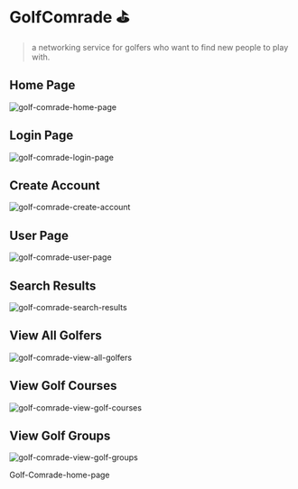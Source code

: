 # GolfComrade :golf:
> a networking service for golfers who want to find new people to play with.

## Home Page
![golf-comrade-home-page](https://cloud.githubusercontent.com/assets/19395858/16741967/973e2b70-475a-11e6-94aa-c86632ac49cc.png)
## Login Page
![golf-comrade-login-page](https://cloud.githubusercontent.com/assets/19395858/16741970/9ab89fa6-475a-11e6-9a47-129e1c697c03.png)
## Create Account
![golf-comrade-create-account](https://cloud.githubusercontent.com/assets/19395858/16741975/9f355de4-475a-11e6-92fe-4aa138161152.png)
## User Page
![golf-comrade-user-page](https://cloud.githubusercontent.com/assets/19395858/16741986/a8379aa6-475a-11e6-8205-70b20a0af1df.png)
## Search Results
![golf-comrade-search-results](https://cloud.githubusercontent.com/assets/19395858/16741992/abaf5a66-475a-11e6-9ae4-d18981dedd44.png)
## View All Golfers
![golf-comrade-view-all-golfers](https://cloud.githubusercontent.com/assets/19395858/16741994/ae2a6ef2-475a-11e6-8d60-801604c5f6fa.png)
## View Golf Courses
![golf-comrade-view-golf-courses](https://cloud.githubusercontent.com/assets/19395858/16741995/b05e6750-475a-11e6-880f-c8b1c9524a72.png)
## View Golf Groups
![golf-comrade-view-golf-groups](https://cloud.githubusercontent.com/assets/19395858/16742000/b247ad6a-475a-11e6-8daf-9280cc514058.png)








Golf-Comrade-home-page
